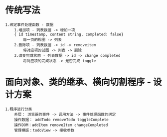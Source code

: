 # 传统写法
    1.绑定事件处理函数 - 数据
        1.增加项 - 列表数据 -> 增加一项
        { id timestamp, content string, completed: false}
            每一页的视图 -> 列表 
        2.删除项 - 列表数据 -> id -> removeitem
            将对应项的试图 -> 列表 -> 删除
        3.改变完成状态 - 列表数据 -> id -> change completed
            将对应项的完成状态 -> 是否完成 toggle

# 面向对象、类的继承、横向切割程序 - 设计方案
    1.程序进行分类
        外层： 浏览器的事件 -> 调用方法 -> 事件处理函数的绑定
        操作数据： addTodo removeTodo toggleComplete
        操作DOM：addItem removeItem changeCompleted
        管理模版：todoView -> 接收参数